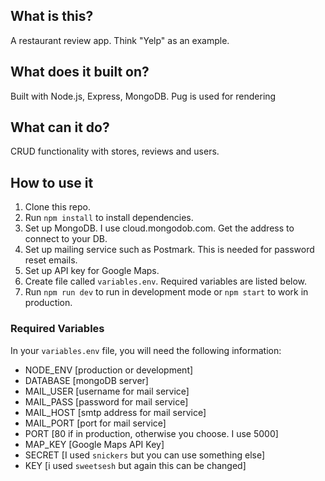 ## What is this?

A restaurant review app. Think "Yelp" as an example.

## What does it built on?

Built with Node.js, Express, MongoDB. Pug is used for rendering

## What can it do?

CRUD functionality with stores, reviews and users.

## How to use it
 1. Clone this repo.
 2. Run `npm install` to install dependencies.
 3. Set up MongoDB. I use cloud.mongodob.com. Get the address to connect to your DB.
 4. Set up mailing service such as Postmark. This is needed for password reset emails.
 5. Set up API key for Google Maps.
 5. Create file called `variables.env`. Required variables are listed below.
 6. Run `npm run dev` to run in development mode or `npm start` to work in production.

### Required Variables

In your `variables.env` file, you will need the following information:
- NODE_ENV [production or development]
- DATABASE [mongoDB server]
- MAIL_USER [username for mail service]
- MAIL_PASS [password for mail service]
- MAIL_HOST [smtp address for mail service]
- MAIL_PORT [port for mail service]
- PORT [80 if in production, otherwise you choose. I use 5000]
- MAP_KEY [Google Maps API Key]
- SECRET [I used `snickers` but you can use something else]
- KEY [i used `sweetsesh` but again this can be changed]

